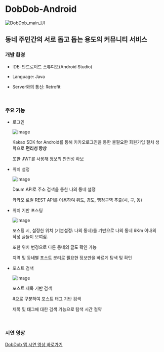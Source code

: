 # DobDob-Android

![DobDob_main_UI](https://user-images.githubusercontent.com/78736070/151484058-71a13340-878c-4f76-b9bc-09cc8c5b337b.jpg)
## 동네 주민간의 서로 돕고 돕는 용도의 커뮤니티 서비스

### 개발 환경
- IDE: 안드로이드 스튜디오(Android Studio)

- Language: Java

- Server와의 통신: Retrofit

<br/>

### 주요 기능
- 로그인

  ![image](https://user-images.githubusercontent.com/78736070/151484696-c84155b2-3a7e-49c6-86b4-52beb173c20e.png)
  
  Kakao SDK for Android를 통해 카카오로그인을 통한 불필요한 회원가입 절차 생략으로 <b>편리성 향상</b>
  
  또한 JWT를 사용해 정보의 안전성 확보


- 위치 설정

  ![image](https://user-images.githubusercontent.com/78736070/151484612-b34929a1-0232-4baf-8a81-559135b32bbf.png)
  
  Daum API로 주소 검색을 통한 나의 동네 설정
  
  카카오 로컬 REST API를 이용하여 위도, 경도, 행정구역 추출(시, 구, 동)


- 위치 기반 포스팅

  ![image](https://user-images.githubusercontent.com/78736070/151485068-e2dc0640-a184-4948-948f-46d57c976afc.png)

  포스팅 시, 설정한 위치 (기본설정: 나의 동네)를 기반으로 나의 동네 6Km 이내의 작성 글들이 보여짐.
  
  또한 위치 변경으로 다른 동네의 글도 확인 가능
  
  지역 및 동네별 포스트 분리로 필요한 정보만을 빠르게 탐색 및 확인
  
  
- 포스트 검색

  ![image](https://user-images.githubusercontent.com/78736070/151485314-5ae7c567-8cae-42c4-983c-a77cc30b110b.png)

  포스트 제목 기반 검색
  
  &#35;으로 구분하여 포스트 태그 기반 검색
  
  제목 및 태그에 대한 검색 기능으로 탐색 시간 절약
 
<br/>
  
### 시연 영상
[DobDob 앱 시연 영상 바로가기](https://drive.google.com/file/d/1iPQKxndjxxBBNy2shMmDfVa7rst56ceM/view?usp=sharing/)
